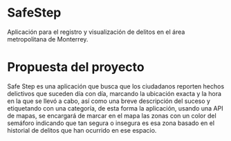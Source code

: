# SafeStep
Aplicación para el registro y visualización de delitos en el área metropolitana de Monterrey.

# Propuesta del proyecto
Safe Step es una aplicación que busca que los ciudadanos reporten hechos delictivos que suceden día con día, marcando la ubicación exacta y la hora en la que se llevó a cabo, así como una breve descripción del suceso y etiquetando con una categoría, de esta forma la aplicación, usando una API de mapas, se encargará de marcar en el mapa las zonas con un color del semáforo indicando que tan segura o insegura es esa zona basado en el historial de delitos que han ocurrido en ese espacio. 
